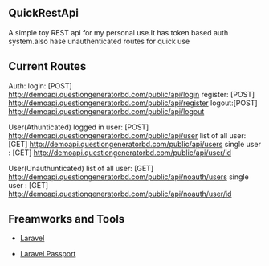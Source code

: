 ## QuickRestApi
A simple toy REST api for my personal use.It has token based auth system.also hase unauthenticated routes for quick use

## Current Routes
Auth:
login: [POST] http://demoapi.questiongeneratorbd.com/public/api/login
register: [POST] http://demoapi.questiongeneratorbd.com/public/api/register
logout:[POST] http://demoapi.questiongeneratorbd.com/public/api/logout

User(Athunticated)
logged in user: [POST] http://demoapi.questiongeneratorbd.com/public/api/user
list of all user: [GET] http://demoapi.questiongeneratorbd.com/public/api/users
single user : [GET] http://demoapi.questiongeneratorbd.com/public/api/user/id

User(Unauthunticated)
list of all user: [GET] http://demoapi.questiongeneratorbd.com/public/api/noauth/users
single user : [GET] http://demoapi.questiongeneratorbd.com/public/api/noauth/user/id

## Freamworks and Tools

- [Laravel](https://laravel.com/)

- [Laravel Passport](https://github.com/laravel/passport)
 
